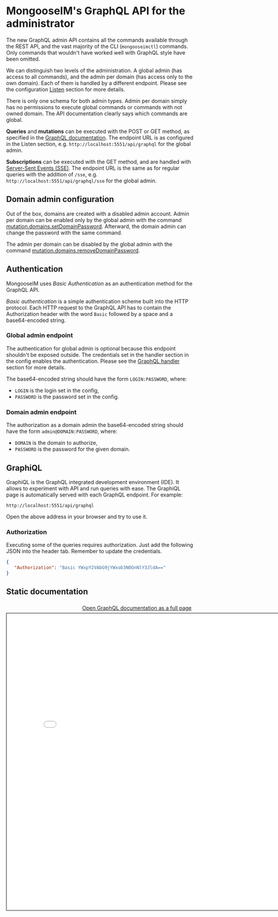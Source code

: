 # MongooseIM's GraphQL API for the administrator

The new GraphQL admin API contains all the commands available through the REST API, and the vast majority of the CLI (`mongooseimctl`) commands. Only commands that wouldn't have worked well with GraphQL style have been omitted.

We can distinguish two levels of the administration. A global admin (has access to all commands), and the admin per domain (has access only to the own domain). Each of them is handled by a different endpoint. Please see the configuration [Listen](../listeners/listen-http.md#handler-types-graphql-api-mongoose_graphql_handler) section for more details.

There is only one schema for both admin types. Admin per domain simply has no permissions to execute global commands or commands with not owned domain. The API documentation clearly says which commands are global.

**Queries** and **mutations** can be executed with the POST or GET method, as specified in the [GraphQL documentation](https://graphql.org/learn/serving-over-http/). The endpoint URL is as configured in the Listen section, e.g. `http://localhost:5551/api/graphql` for the global admin.

**Subscriptions** can be executed with the GET method, and are handled with [Server-Sent Events (SSE)](https://html.spec.whatwg.org/multipage/server-sent-events.html). The endpoint URL is the same as for regular queries with the addition of `/sse`, e.g. `http://localhost:5551/api/graphql/sse` for the global admin.

## Domain admin configuration

Out of the box, domains are created with a disabled admin account. Admin per domain can be enabled only by the global admin with the command
<a href="../admin-graphql-doc.html#definition-DomainAdminMutation" target="_blank" rel="noopener noreferrer">mutation.domains.setDomainPassword</a>. Afterward, the domain admin can change the password with the same command.

The admin per domain can be disabled by the global admin with the command <a href="../admin-graphql-doc.html#definition-DomainAdminMutation" target="_blank" rel="noopener noreferrer">mutation.domains.removeDomainPassword</a>.

## Authentication

MongooseIM uses *Basic Authentication* as an authentication method for the GraphQL API.

*Basic authentication* is a simple authentication scheme built into the HTTP protocol.
Each HTTP request to the GraphQL API has to contain the Authorization header
with the word `Basic` followed by a space and a base64-encoded string.

### Global admin endpoint

The authentication for global admin is optional because this endpoint shouldn't be exposed outside. The credentials set in the handler section in the config enables the authentication. Please see the [GraphQL handler](../listeners/listen-http.md#handler-types-graphql-api-mongoose_graphql_handler) section for more details.

The base64-encoded string should have the form
`LOGIN:PASSWORD`, where:

- `LOGIN` is the login set in the config,
- `PASSWORD` is the password set in the config.

### Domain admin endpoint

The authorization as a domain admin the base64-encoded string should have the form
`admin@DOMAIN:PASSWORD`, where:

- `DOMAIN` is the domain to authorize,
- `PASSWORD` is the password for the given domain.

## GraphiQL

GraphiQL is the GraphQL integrated development environment (IDE). It allows to experiment with API and run queries with ease. The GraphiQL page is automatically served with each GraphQL endpoint. For example:

`http://localhost:5551/api/graphql`

Open the above address in your browser and try to use it.

### Authorization

Executing some of the queries requires authorization. Just add the following JSON into the header tab. Remember to update the credentials.

```json
{
   "Authorization": "Basic YWxpY2VAbG9jYWxob3N0OnNlY3JldA=="
}
```

## Static documentation

<a style="float: right; padding: 5px" href="../admin-graphql-doc.html" target="_blank" rel="noopener noreferrer">Open GraphQL documentation as a full page</a>

<iframe src="../admin-graphql-doc.html"
height="800" width="800" style="border: 1px solid black;"></iframe>
